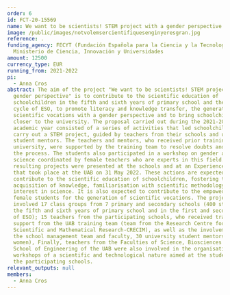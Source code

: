```yaml
---
order: 6
id: FCT-20-15569
name: We want to be scientists! STEM project with a gender perspective
image: /public/images/notvolemsercientifiquesenginyeresgran.jpg
reference: .
funding_agency: FECYT (Fundación Española para la Ciencia y la Tecnología),
  Ministerio de Ciencia, Innovación y Universidades
amount: 12500
currency_type: EUR
running_from: 2021-2022
pi:
  - Anna Cros
abstract: The aim of the project "We want to be scientists! STEM project with a
  gender perspective" is to contribute to the scientific education of
  schoolchildren in the fifth and sixth years of primary school and the first
  cycle of ESO, to promote literacy and knowledge transfer, the generation of
  scientific vocations with a gender perspective and to bring schoolchildren
  closer to the university. The proposal carried out during the 2021-2022
  academic year consisted of a series of activities that led schoolchildren to
  carry out a STEM project, guided by teachers from their schools and university
  student mentors. The teachers and mentors, who received prior training at the
  university, were supported by the training team to resolve doubts and guide
  the process. The students also participated in a workshop on gender and
  science coordinated by female teachers who are experts in this field. The
  resulting projects were presented at the schools and at an Experiences Fair
  that took place at the UAB on 31 May 2022. These actions are expected to
  contribute to the scientific education of schoolchildren, fostering the
  acquisition of knowledge, familiarisation with scientific methodology and
  interest in science. It is also expected to contribute to the empowerment of
  female students for the generation of scientific vocations. The project
  involved 17 class groups from 7 primary and secondary schools (400 students in
  the fifth and sixth years of primary school and in the first and second years
  of ESO); 15 teachers from the participating schools, who received training and
  support from the UAB training team (team from the Research Centre for
  Scientific and Mathematical Research-CRECIM), as well as the involvement of
  the school management team and faculty, 30 university student mentors (mostly
  women), Finally, teachers from the Faculties of Science, Biosciences and the
  School of Engineering of the UAB were also involved in the organisation of
  workshops of a scientific and technological nature aimed at the students of
  the participating schools.
relevant_outputs: null
members:
  - Anna Cros
---
```

